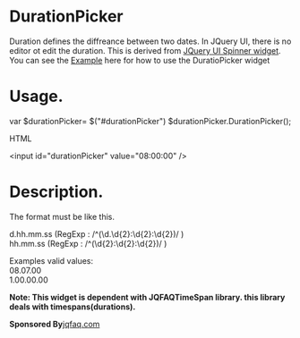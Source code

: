DurationPicker
==============
Duration defines the diffreance between two dates. In JQuery UI, there is no editor ot edit the duration.
This is derived from <a href="http://api.jqueryui.com/datepicker/">JQuery UI Spinner widget<a/>. You can see the <a href="http://jqfaq.com/how-to-use-durationpicker-widget/">Example<a/> here for how to use the DuratioPicker widget



Usage.
=====

var $durationPicker= $("#durationPicker")
$durationPicker.DurationPicker();


<p>HTML </p>
&lt;input id="durationPicker" value="08:00:00" /&gt;

Description.
===========

The format must be like this.

d.hh.mm.ss (RegExp : /^(\d.\d{2}:\d{2}:\d{2})/ )  
hh.mm.ss (RegExp : /^(\d{2}:\d{2}:\d{2})/ )  

Examples valid values:        
08.07.00                       
1.00.00.00       

<strong>Note: This widget is dependent with JQFAQTimeSpan library. this library deals with timespans(durations).</strong>
     
<strong>Sponsored By</strong><a href="http://jqfaq.com/">jqfaq.com</a>        

